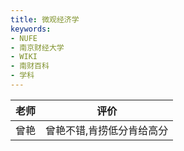 ```yaml
---
title: 微观经济学
keywords:
- NUFE
- 南京财经大学
- WIKI
- 南财百科
- 学科
---
```

|老师|评价|
|--|--|
|曾艳|曾艳不错,肯捞低分肯给高分|